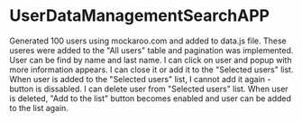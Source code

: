 # UserDataManagementSearchAPP

Generated 100 users using mockaroo.com and added to data.js file.
These useres were added to the "All users" table and pagination was implemented.
User can be find by name and last name. 
I can click on user and popup with more information appears. I can close it or add it to the "Selected users" list.
When user is added to the "Selected users" list, I cannot add it again - button is dissabled.
I can delete user from "Selected users" list.
When user is deleted, "Add to the list" button becomes enabled and user can be added to the list again.